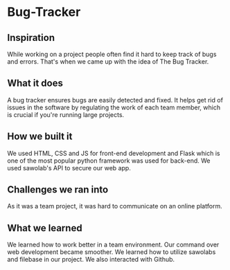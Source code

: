 # Bug-Tracker
## Inspiration
While working on a project people often find it hard to keep track of bugs and errors. That's when we came up with the idea of The Bug Tracker.

## What it does
A bug tracker ensures bugs are easily detected and fixed. It helps get rid of issues in the software by regulating the work of each team member, which is crucial if you're running large projects.

## How we built it
We used HTML, CSS and JS for front-end development and Flask which is one of the most popular python framework was used for back-end. We used sawolab's API to secure our web app.

## Challenges we ran into
As it was a team project, it was hard to communicate on an online platform.

## What we learned
We learned how to work better in a team environment. Our command over web development became smoother. We learned how to utilize sawolabs and filebase in our project. We also interacted with Github.
